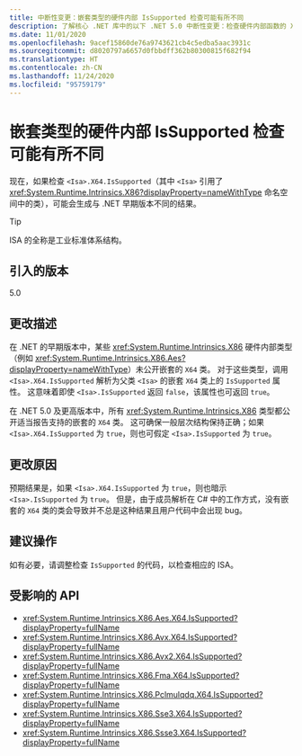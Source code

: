 ```yaml
---
title: 中断性变更：嵌套类型的硬件内部 IsSupported 检查可能有所不同
description: 了解核心 .NET 库中的以下 .NET 5.0 中断性变更：检查硬件内部函数的 X64.IsSupported 现在可能生成不同的结果。
ms.date: 11/01/2020
ms.openlocfilehash: 9acef15860de76a9743621cb4c5edba5aac3931c
ms.sourcegitcommit: d8020797a6657d0fbbdff362b80300815f682f94
ms.translationtype: HT
ms.contentlocale: zh-CN
ms.lasthandoff: 11/24/2020
ms.locfileid: "95759179"
---
```

# <a name="hardware-intrinsic-issupported-checks-may-differ-for-nested-types"></a>嵌套类型的硬件内部 IsSupported 检查可能有所不同

现在，如果检查 `<Isa>.X64.IsSupported`（其中 `<Isa>` 引用了 <xref:System.Runtime.Intrinsics.X86?displayProperty=nameWithType> 命名空间中的类），可能会生成与 .NET 早期版本不同的结果。

> [!TIP]
> ISA 的全称是工业标准体系结构。

## <a name="version-introduced"></a>引入的版本

5.0

## <a name="change-description"></a>更改描述

在 .NET 的早期版本中，某些 <xref:System.Runtime.Intrinsics.X86> 硬件内部类型（例如 <xref:System.Runtime.Intrinsics.X86.Aes?displayProperty=nameWithType>）未公开嵌套的 `X64` 类。 对于这些类型，调用 `<Isa>.X64.IsSupported` 解析为父类 `<Isa>` 的嵌套 `X64` 类上的 `IsSupported` 属性。 这意味着即使 `<Isa>.IsSupported` 返回 `false`，该属性也可返回 `true`。

在 .NET 5.0 及更高版本中，所有 <xref:System.Runtime.Intrinsics.X86> 类型都公开适当报告支持的嵌套的 `X64` 类。 这可确保一般层次结构保持正确；如果 `<Isa>.X64.IsSupported` 为 `true`，则也可假定 `<Isa>.IsSupported` 为 `true`。

## <a name="reason-for-change"></a>更改原因

预期结果是，如果 `<Isa>.X64.IsSupported` 为 `true`，则也暗示 `<Isa>.IsSupported` 为 `true`。 但是，由于成员解析在 C# 中的工作方式，没有嵌套的 `X64` 类的类会导致并不总是这种结果且用户代码中会出现 bug。

## <a name="recommended-action"></a>建议操作

如有必要，请调整检查 `IsSupported` 的代码，以检查相应的 ISA。

## <a name="affected-apis"></a>受影响的 API

- <xref:System.Runtime.Intrinsics.X86.Aes.X64.IsSupported?displayProperty=fullName>
- <xref:System.Runtime.Intrinsics.X86.Avx.X64.IsSupported?displayProperty=fullName>
- <xref:System.Runtime.Intrinsics.X86.Avx2.X64.IsSupported?displayProperty=fullName>
- <xref:System.Runtime.Intrinsics.X86.Fma.X64.IsSupported?displayProperty=fullName>
- <xref:System.Runtime.Intrinsics.X86.Pclmulqdq.X64.IsSupported?displayProperty=fullName>
- <xref:System.Runtime.Intrinsics.X86.Sse3.X64.IsSupported?displayProperty=fullName>
- <xref:System.Runtime.Intrinsics.X86.Ssse3.X64.IsSupported?displayProperty=fullName>

<!--

### Category

Core .NET libraries

### Affected APIs

- `P:System.Runtime.Intrinsics.X86.Aes.X64.IsSupported`
- `P:System.Runtime.Intrinsics.X86.Avx.X64.IsSupported`
- `P:System.Runtime.Intrinsics.X86.Avx2.X64.IsSupported`
- `P:System.Runtime.Intrinsics.X86.Fma.X64.IsSupported`
- `P:System.Runtime.Intrinsics.X86.Pclmulqdq.X64.IsSupported`
- `P:System.Runtime.Intrinsics.X86.Sse3.X64.IsSupported`
- `P:System.Runtime.Intrinsics.X86.Ssse3.X64.IsSupported`

-->
